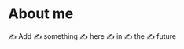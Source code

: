 # About me

:writing_hand:
Add 
:writing_hand:
something :writing_hand:
here :writing_hand:
in :writing_hand:
the :writing_hand:
future
